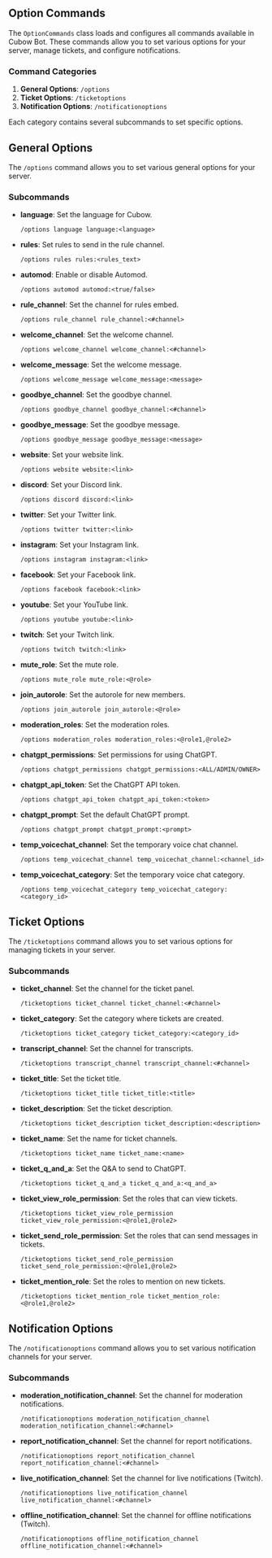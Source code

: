 ## Option Commands 

The `OptionCommands` class loads and configures all commands available in Cubow Bot. These commands allow you to set various options for your server, manage tickets, and configure notifications.

### Command Categories

1. **General Options**: `/options`
2. **Ticket Options**: `/ticketoptions`
3. **Notification Options**: `/notificationoptions`

Each category contains several subcommands to set specific options.

## General Options

The `/options` command allows you to set various general options for your server.

### Subcommands

- **language**: Set the language for Cubow.
  ```plaintext
  /options language language:<language>
  ```
- **rules**: Set rules to send in the rule channel.
  ```plaintext
  /options rules rules:<rules_text>
  ```
- **automod**: Enable or disable Automod.
  ```plaintext
  /options automod automod:<true/false>
  ```
- **rule_channel**: Set the channel for rules embed.
  ```plaintext
  /options rule_channel rule_channel:<#channel>
  ```
- **welcome_channel**: Set the welcome channel.
  ```plaintext
  /options welcome_channel welcome_channel:<#channel>
  ```
- **welcome_message**: Set the welcome message.
  ```plaintext
  /options welcome_message welcome_message:<message>
  ```
- **goodbye_channel**: Set the goodbye channel.
  ```plaintext
  /options goodbye_channel goodbye_channel:<#channel>
  ```
- **goodbye_message**: Set the goodbye message.
  ```plaintext
  /options goodbye_message goodbye_message:<message>
  ```
- **website**: Set your website link.
  ```plaintext
  /options website website:<link>
  ```
- **discord**: Set your Discord link.
  ```plaintext
  /options discord discord:<link>
  ```
- **twitter**: Set your Twitter link.
  ```plaintext
  /options twitter twitter:<link>
  ```
- **instagram**: Set your Instagram link.
  ```plaintext
  /options instagram instagram:<link>
  ```
- **facebook**: Set your Facebook link.
  ```plaintext
  /options facebook facebook:<link>
  ```
- **youtube**: Set your YouTube link.
  ```plaintext
  /options youtube youtube:<link>
  ```
- **twitch**: Set your Twitch link.
  ```plaintext
  /options twitch twitch:<link>
  ```
- **mute_role**: Set the mute role.
  ```plaintext
  /options mute_role mute_role:<@role>
  ```
- **join_autorole**: Set the autorole for new members.
  ```plaintext
  /options join_autorole join_autorole:<@role>
  ```
- **moderation_roles**: Set the moderation roles.
  ```plaintext
  /options moderation_roles moderation_roles:<@role1,@role2>
  ```
- **chatgpt_permissions**: Set permissions for using ChatGPT.
  ```plaintext
  /options chatgpt_permissions chatgpt_permissions:<ALL/ADMIN/OWNER>
  ```
- **chatgpt_api_token**: Set the ChatGPT API token.
  ```plaintext
  /options chatgpt_api_token chatgpt_api_token:<token>
  ```
- **chatgpt_prompt**: Set the default ChatGPT prompt.
  ```plaintext
  /options chatgpt_prompt chatgpt_prompt:<prompt>
  ```
- **temp_voicechat_channel**: Set the temporary voice chat channel.
  ```plaintext
  /options temp_voicechat_channel temp_voicechat_channel:<channel_id>
  ```
- **temp_voicechat_category**: Set the temporary voice chat category.
  ```plaintext
  /options temp_voicechat_category temp_voicechat_category:<category_id>
  ```

## Ticket Options

The `/ticketoptions` command allows you to set various options for managing tickets in your server.

### Subcommands

- **ticket_channel**: Set the channel for the ticket panel.
  ```plaintext
  /ticketoptions ticket_channel ticket_channel:<#channel>
  ```
- **ticket_category**: Set the category where tickets are created.
  ```plaintext
  /ticketoptions ticket_category ticket_category:<category_id>
  ```
- **transcript_channel**: Set the channel for transcripts.
  ```plaintext
  /ticketoptions transcript_channel transcript_channel:<#channel>
  ```
- **ticket_title**: Set the ticket title.
  ```plaintext
  /ticketoptions ticket_title ticket_title:<title>
  ```
- **ticket_description**: Set the ticket description.
  ```plaintext
  /ticketoptions ticket_description ticket_description:<description>
  ```
- **ticket_name**: Set the name for ticket channels.
  ```plaintext
  /ticketoptions ticket_name ticket_name:<name>
  ```
- **ticket_q_and_a**: Set the Q&A to send to ChatGPT.
  ```plaintext
  /ticketoptions ticket_q_and_a ticket_q_and_a:<q_and_a>
  ```
- **ticket_view_role_permission**: Set the roles that can view tickets.
  ```plaintext
  /ticketoptions ticket_view_role_permission ticket_view_role_permission:<@role1,@role2>
  ```
- **ticket_send_role_permission**: Set the roles that can send messages in tickets.
  ```plaintext
  /ticketoptions ticket_send_role_permission ticket_send_role_permission:<@role1,@role2>
  ```
- **ticket_mention_role**: Set the roles to mention on new tickets.
  ```plaintext
  /ticketoptions ticket_mention_role ticket_mention_role:<@role1,@role2>
  ```

## Notification Options

The `/notificationoptions` command allows you to set various notification channels for your server.

### Subcommands

- **moderation_notification_channel**: Set the channel for moderation notifications.
  ```plaintext
  /notificationoptions moderation_notification_channel moderation_notification_channel:<#channel>
  ```
- **report_notification_channel**: Set the channel for report notifications.
  ```plaintext
  /notificationoptions report_notification_channel report_notification_channel:<#channel>
  ```
- **live_notification_channel**: Set the channel for live notifications (Twitch).
  ```plaintext
  /notificationoptions live_notification_channel live_notification_channel:<#channel>
  ```
- **offline_notification_channel**: Set the channel for offline notifications (Twitch).
  ```plaintext
  /notificationoptions offline_notification_channel offline_notification_channel:<#channel>
  ```